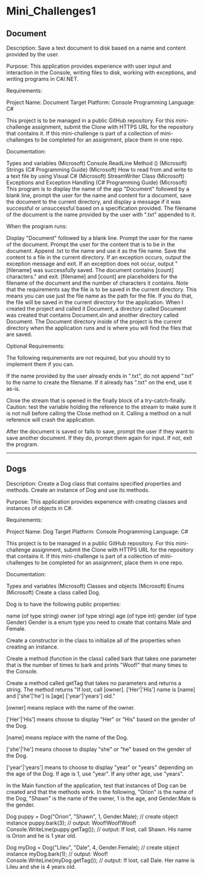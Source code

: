 # Mini_Challenges1

## Document
Description: Save a text document to disk based on a name and content provided by the user.

Purpose: This application provides experience with user input and interaction in the Console, writing files to disk, working with exceptions, and writing programs in C#/.NET.

Requirements:

Project Name: Document
Target Platform: Console
Programming Language: C#

This project is to be managed in a public GitHub repository. For this mini-challenge assignment, submit the Clone with HTTPS URL for the repository that contains it. If this mini-challenge is part of a collection of mini-challenges to be completed for an assignment, place them in one repo.

Documentation:

Types and variables (Microsoft)
Console.ReadLine Method () (Microsoft)
Strings (C# Programming Guide) (Microsoft)
How to read from and write to a text file by using Visual C# (Microsoft)
StreamWriter Class (Microsoft)
Exceptions and Exception Handling (C# Programming Guide) (Microsoft)
This program is to display the name of the app "Document" followed by a blank line, prompt the user for the name and content for a document, save the document to the current directory, and display a message if it was successful or unsuccessful based on a specification provided. The filename of the document is the name provided by the user with ".txt" appended to it.

When the program runs:

Display "Document" followed by a blank line.
Prompt the user for the name of the document.
Prompt the user for the content that is to be in the document.
Append .txt to the name and use it as the file name.
Save the content to a file in the current directory.
If an exception occurs, output the exception message and exit.
If an exception does not occur, output "[filename] was successfully saved. The document contains [count] characters." and exit. [filename] and [count] are placeholders for the filename of the document and the number of characters it contains.
Note that the requirements say the file is to be saved in the current directory. This means you can use just the file name as the path for the file. If you do that, the file will be saved in the current directory for the application. When I created the project and called it Document, a directory called Document was created that contains Document.sln and another directory called Document. The Document directory inside of the project is the current directory when the application runs and is where you will find the files that are saved.

Optional Requirements:

The following requirements are not required, but you should try to implement them if you can.

If the name provided by the user already ends in ".txt", do not append ".txt" to the name to create the filename. If it already has ".txt" on the end, use it as-is.

Close the stream that is opened in the finally block of a try-catch-finally. Caution: test the variable holding the reference to the stream to make sure it is not null before calling the Close method on it. Calling a method on a null reference will crash the application.

After the document is saved or fails to save, prompt the user if they want to save another document. If they do, prompt them again for input. If not, exit the program.

---
## Dogs
Description: Create a Dog class that contains specified properties and methods. Create an instance of Dog and use its methods.

Purpose: This application provides experience with creating classes and instances of objects in C#.

Requirements:

Project Name: Dog
Target Platform: Console
Programming Language: C#

This project is to be managed in a public GitHub repository. For this mini-challenge assignment, submit the Clone with HTTPS URL for the repository that contains it. If this mini-challenge is part of a collection of mini-challenges to be completed for an assignment, place them in one repo.

Documentation:

Types and variables (Microsoft)
Classes and objects (Microsoft)
Enums (Microsoft)
Create a class called Dog.

Dog is to have the following public properties:

name (of type string)
owner (of type string)
age (of type int)
gender (of type Gender)
Gender is a enum type you need to create that contains Male and Female.

Create a constructor in the class to initialize all of the properties when creating an instance.

Create a method (function in the class) called bark that takes one parameter that is the number of times to bark and prints "Woof!" that many times to the Console.

Create a method called getTag that takes no parameters and returns a string. The method returns "If lost, call [owner]. ['Her'|'His'] name is [name] and ['she'|'he'] is [age]  ['year'|'years'] old."

[owner] means replace with the name of the owner.

['Her'|'His'] means choose to display "Her" or "His" based on the gender of the Dog.

[name] means replace with the name of the Dog.

['she'|'he'] means choose to display "she" or "he" based on the gender of the Dog.

['year'|'years'] means to choose to display "year" or "years" depending on the age of the Dog. If age is 1, use "year". If any other age, use "years".

In the Main function of the application, test that instances of Dog can be created and that the methods work. In the following, "Orion" is the name of the Dog, "Shawn" is the name of the owner, 1 is the age, and Gender.Male is the gender.

Dog puppy = Dog("Orion", "Shawn", 1, Gender.Male);  // create object instance
puppy.bark(3); // output: Woof!Woof!Woof!
Console.WriteLine(puppy.getTag()); // output: If lost, call Shawn. His name is Orion and he is 1 year old.

Dog myDog = Dog("Lileu", "Dale", 4, Gender.Female);  // create object instance
myDog.bark(1); // output: Woof!
Console.WriteLine(myDog.getTag()); // output: If lost, call Dale. Her name is Lileu and she is 4 years old.
